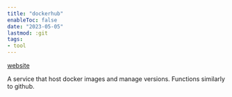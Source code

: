 ```yaml
---
title: "dockerhub"
enableToc: false
date: "2023-05-05"
lastmod: :git
tags:
- tool 
---
```


[website](https://hub.docker.com/)

A service that host docker images and manage versions. Functions similarly to github.